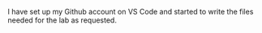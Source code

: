 I have set up my Github account on VS Code and started to write the files needed for the lab as requested.